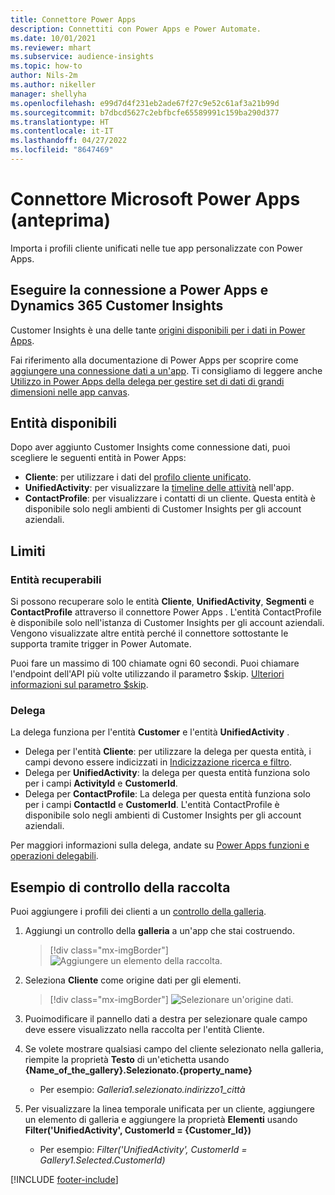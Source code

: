 ```yaml
---
title: Connettore Power Apps
description: Connettiti con Power Apps e Power Automate.
ms.date: 10/01/2021
ms.reviewer: mhart
ms.subservice: audience-insights
ms.topic: how-to
author: Nils-2m
ms.author: nikeller
manager: shellyha
ms.openlocfilehash: e99d7d4f231eb2ade67f27c9e52c61af3a21b99d
ms.sourcegitcommit: b7dbcd5627c2ebfbcfe65589991c159ba290d377
ms.translationtype: HT
ms.contentlocale: it-IT
ms.lasthandoff: 04/27/2022
ms.locfileid: "8647469"
---
```

# <a name="microsoft-power-apps-connector-preview"></a>Connettore Microsoft Power Apps (anteprima)

Importa i profili cliente unificati nelle tue app personalizzate con Power Apps.

## <a name="connect-power-apps-and-dynamics-365-customer-insights"></a>Eseguire la connessione a Power Apps e Dynamics 365 Customer Insights

Customer Insights è una delle tante [origini disponibili per i dati in Power Apps](/powerapps/maker/canvas-apps/working-with-data-sources).

Fai riferimento alla documentazione di Power Apps per scoprire come [aggiungere una connessione dati a un'app](/powerapps/maker/canvas-apps/add-data-connection). Ti consigliamo di leggere anche [Utilizzo in Power Apps della delega per gestire set di dati di grandi dimensioni nelle app canvas](/powerapps/maker/canvas-apps/delegation-overview).

## <a name="available-entities"></a>Entità disponibili

Dopo aver aggiunto Customer Insights come connessione dati, puoi scegliere le seguenti entità in Power Apps:

- **Cliente**: per utilizzare i dati del [profilo cliente unificato](customer-profiles.md).
- **UnifiedActivity**: per visualizzare la [timeline delle attività](activities.md) nell'app.
- **ContactProfile**: per visualizzare i contatti di un cliente. Questa entità è disponibile solo negli ambienti di Customer Insights per gli account aziendali.

## <a name="limitations"></a>Limiti

### <a name="retrievable-entities"></a>Entità recuperabili

Si possono recuperare solo le entità **Cliente**, **UnifiedActivity**, **Segmenti** e **ContactProfile** attraverso il connettore Power Apps . L'entità ContactProfile è disponibile solo nell'istanza di Customer Insights per gli account aziendali. Vengono visualizzate altre entità perché il connettore sottostante le supporta tramite trigger in Power Automate.

Puoi fare un massimo di 100 chiamate ogni 60 secondi. Puoi chiamare l'endpoint dell'API più volte utilizzando il parametro $skip. [Ulteriori informazioni sul parametro $skip](/connectors/customerinsights/#get-items-from-an-entity).

### <a name="delegation"></a>Delega

La delega funziona per l'entità **Customer** e l'entità **UnifiedActivity** . 

- Delega per l'entità **Cliente**: per utilizzare la delega per questa entità, i campi devono essere indicizzati in [Indicizzazione ricerca e filtro](search-filter-index.md).  
- Delega per **UnifiedActivity**: la delega per questa entità funziona solo per i campi **ActivityId** e **CustomerId**.  
- Delega per **ContactProfile**: La delega per questa entità funziona solo per i campi **ContactId** e **CustomerId**. L'entità ContactProfile è disponibile solo negli ambienti di Customer Insights per gli account aziendali.

Per maggiori informazioni sulla delega, andate su [Power Apps funzioni e operazioni delegabili](/powerapps/maker/canvas-apps/delegation-overview). 

## <a name="example-gallery-control"></a>Esempio di controllo della raccolta

Puoi aggiungere i profili dei clienti a un [controllo della galleria](/powerapps/maker/canvas-apps/add-gallery).

1. Aggiungi un controllo della **galleria** a un'app che stai costruendo.

    > [!div class="mx-imgBorder"]
    > ![Aggiungere un elemento della raccolta.](media/connector-powerapps9.png "Aggiungi un elemento di galleria.")

2. Seleziona **Cliente** come origine dati per gli elementi.

    > [!div class="mx-imgBorder"]
    > ![Selezionare un'origine dati.](media/choose-datasource-powerapps.png "Seleziona un'origine dati.")

3. Puoimodificare il pannello dati a destra per selezionare quale campo deve essere visualizzato nella raccolta per l'entità Cliente.

4. Se volete mostrare qualsiasi campo del cliente selezionato nella galleria, riempite la proprietà **Testo** di un'etichetta usando **{Name_of_the_gallery}.Selezionato.{property_name}**  
    - Per esempio: _Galleria1.selezionato.indirizzo1_città_

5. Per visualizzare la linea temporale unificata per un cliente, aggiungere un elemento di galleria e aggiungere la proprietà **Elementi** usando **Filter('UnifiedActivity', CustomerId = {Customer_Id})**  
    - Per esempio: _Filter('UnifiedActivity', CustomerId = Gallery1.Selected.CustomerId)_


[!INCLUDE [footer-include](includes/footer-banner.md)]
